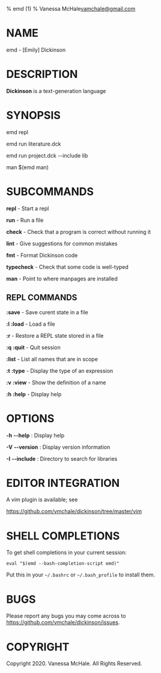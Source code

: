 % emd (1)
% Vanessa McHale<vamchale@gmail.com>

# NAME

emd - [Emily] Dickinson

# DESCRIPTION

**Dickinson** is a text-generation language

# SYNOPSIS

  emd repl

  emd run literature.dck

  emd run project.dck -\-include lib

  man $(emd man)

# SUBCOMMANDS

**repl** - Start a repl

**run** - Run a file

**check** - Check that a program is correct without running it

**lint** - Give suggestions for common mistakes

**fmt** - Format Dickinson code

**typecheck** - Check that some code is well-typed

**man** - Point to where manpages are installed

## REPL COMMANDS

**:save** - Save curent state in a file

**:l** **:load** - Load a file

**:r** - Restore a REPL state stored in a file

**:q** **:quit** - Quit session

**:list** - List all names that are in scope

**:t** **:type** - Display the type of an expression

**:v** **:view** - Show the definition of a name

**:h** **:help** - Display help

# OPTIONS

**-h** **-\-help**
:   Display help

**-V** **-\-version**
:   Display version information

**-I** **-\-include**
:   Directory to search for libraries

# EDITOR INTEGRATION

A vim plugin is available; see

https://github.com/vmchale/dickinson/tree/master/vim

# SHELL COMPLETIONS

To get shell completions in your current session:

`eval "$(emd --bash-completion-script emd)"`

Put this in your `~/.bashrc` or `~/.bash_profile` to install them.

# BUGS

Please report any bugs you may come across to
https://github.com/vmchale/dickinson/issues.

# COPYRIGHT

Copyright 2020. Vanessa McHale. All Rights Reserved.
